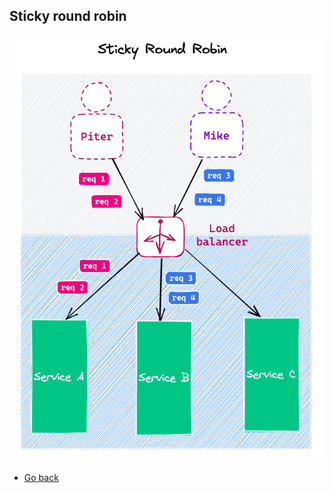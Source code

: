 ## Sticky round robin

![Sticky round robin](https://raw.githubusercontent.com/AndersDeath/holy-theory/main/images/19-sticky-round-robin.png)

* [Go back](../readme.md)